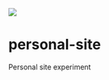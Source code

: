 <a href="https://codeclimate.com/repos/564615571787d73170002244/feed"><img src="https://codeclimate.com/repos/564615571787d73170002244/badges/9042bef8e9a978558eaf/gpa.svg" /></a>

# personal-site
Personal site experiment
